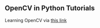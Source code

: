 ## OpenCV in Python Tutorials

Learning OpenCV via [this link](http://opencv-python-tutroals.readthedocs.io/en/latest/py_tutorials/py_tutorials.html)
